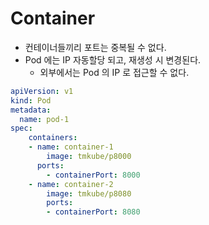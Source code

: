 # Container

* 컨테이너들끼리 포트는 중복될 수 없다.
* Pod 에는 IP 자동할당 되고, 재생성 시 변경된다.
  * 외부에서는 Pod 의 IP 로 접근할 수 없다.

```yaml
apiVersion: v1
kind: Pod
metadata:
  name: pod-1
spec:
	containers:
	- name: container-1
		image: tmkube/p8000
	  ports:
		- containerPort: 8000
	- name: container-2
		image: tmkube/p8080
		ports:
		- containerPort: 8080
```
